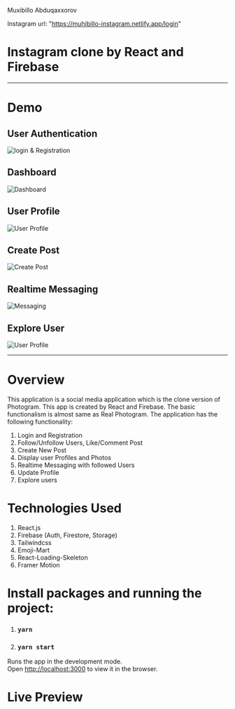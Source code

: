 Muxibillo Abduqaxxorov

Instagram url: "https://muhibillo-instagram.netlify.app/login"

# Instagram clone by React and Firebase

---

# Demo

## User Authentication

![login & Registration](demo/login.png)

## Dashboard

![Dashboard](demo/dashboard.png)

## User Profile

![User Profile](demo/profile.png)

## Create Post

![Create Post](demo/createpost.png)

## Realtime Messaging

![Messaging](demo/messaging.png)

## Explore User

![User Profile](demo/explore.png)

---

# Overview

This application is a social media application which is the clone version of Photogram. This app is created by React and Firebase. The basic functionalism is almost same as Real Photogram. The application has the following functionality:

1. Login and Registration
2. Follow/Unfollow Users, Like/Comment Post
3. Create New Post
4. Display user Profiles and Photos
5. Realtime Messaging with followed Users
6. Update Profile
7. Explore users

# Technologies Used

1.  React.js
2.  Firebase (Auth, Firestore, Storage)
3.  Tailwindcss
4.  Emoji-Mart
5.  React-Loading-Skeleton
6.  Framer Motion

# Install packages and running the project:

1. ### `yarn`
2. ### `yarn start`

Runs the app in the development mode.\
Open [http://localhost:3000](http://localhost:3000) to view it in the browser.

# Live Preview

